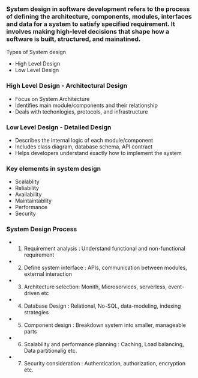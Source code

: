 ### System design in software development refers to the process of defining the architecture, components, modules, interfaces and data for a system to satisfy specified requirement. It involves making high-level decisions that shape how a software is built, structured, and mainatined.

Types of System design

- High Level Design
- Low Level Design

### High Level Design - Architectural Design

- Focus on System Architecture
- Identifies main module/components and their relationship
- Deals with techonlogies, protocols, and infrastructure

### Low Level Design - Detailed Design

- Describes the internal logic of each module/component
- Includes class diagram, database schema, API contract
- Helps developers understand exactly how to implement the system

### Key elememts in system design

- Scalablity
- Reliability
- Availability
- Maintaintablity
- Performance
- Security

### System Design Process

- 1. Requirement analysis : Understand functional and non-functional requirement
- 2. Define system interface : APIs, communication between modules, external interaction
- 3. Architecture selection: Monith, Microservices, serverless, event-driven etc
- 4. Database Design : Relational, No-SQL, data-modeling, indexing strategies
- 5. Component design : Breakdown system into smaller, manageable parts
- 6. Scalability and performance planning : Caching, Load balancing, Data partitionalig etc.
- 7. Security consideration : Authentication, authorization, encryption etc.
